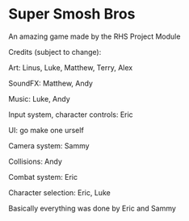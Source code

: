 # Super Smosh Bros

An amazing game made by the RHS Project Module

Credits (subject to change):

Art: Linus, Luke, Matthew, Terry, Alex

SoundFX: Matthew, Andy

Music: Luke, Andy

Input system, character controls: Eric

UI: go make one urself

Camera system: Sammy

Collisions: Andy

Combat system: Eric

Character selection: Eric, Luke

Basically everything was done by Eric and Sammy